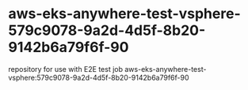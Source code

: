 # aws-eks-anywhere-test-vsphere-579c9078-9a2d-4d5f-8b20-9142b6a79f6f-90
repository for use with E2E test job aws-eks-anywhere-test-vsphere:579c9078-9a2d-4d5f-8b20-9142b6a79f6f-90
